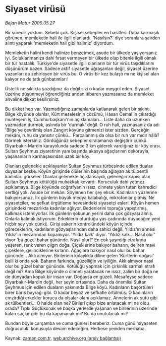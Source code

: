 # Siyaset virüsü

*Bejan Matur 2009.05.27*

<tr><td class="metin" colspan="2" style="padding-top: 20px; padding-left: 5px; padding-right: 10px;">Bir süredir yoktum. Sebebi çok. Kişisel sebepler en basitleri. Daha karmaşık görünen, memleketin hali ile ilgili olanlardı. 'Nasılsın?' diye soranlara şairden alıntı yaparak 'memleketin hali gibi halimiz' diyordum.</td></tr><tr><td class="metin" colspan="2" style="padding-top: 20px; padding-left: 5px; padding-right: 10px;"><p>Memleketin halini kendi halinize benzetmek, asude bir ülkede yaşıyorsanız iyi. Soluklanmanıza dahi fırsat vermeyen bir ülkede olup bitenle ilgili olmak bir tür hastalık. Türkiye'de siyasetle ilgili olanların bir tür virüs taşıdıklarını düşünürüm bazen. Sadece aktif siyasetle uğraşanları değil, siyaset üzerine yazanları da zehirleyen bir virüs bu. O virüs bir kez bulaştı mı ne kişisel alan kalıyor ne de tatlı günbatımları! 
<p>Üstelik ne sıklıkta yazdığınız da değil sizi o kadar meşgul eden. Siyaset üzerine düşünmeyi öğrendiğiniz andan itibaren yazmasanız da memleket ahvaline dikkat kesilirsiniz. 
<p>Bu dikkat hep var. Yazmadığınız zamanlarda katlanarak gelen bir sıkıntı. Bilge köyünde olanlar, Kürt meselesinin çözümü, Hasan Cemal'in çıkardığı muhteşem iş, Cumhurbaşkanı'nın açıklamaları... Liste daha da uzunken yazmadan durmak, aslında bir 'durmak' değil. O ruh hali, yazmasanız da adı 'Bilge'ye çevrilmiş olan Zangırt köyüne gitmenizi ister sizden. Gerçeğin mekânı, ruhu da yansıtır çünkü... Parçalanmış da olsa bir ruh var mıdır hâlâ? Görmek istersiniz. Gördüğünüz sebepler sıralamanızı değiştirir çünkü. Diyarbakır-Mardin karayolunda sadece 3 km giderek vardığınız bir köy orası. Sultan Şeyhmus ziyaretinin yanı başında akasya ağaçlarının dekoruyla, yaşananların karmaşasından uzak bir köy. 
<p>Olanları gelenekle açıklayanlar Sultan Şeyhmus türbesinde edilen duaları duysalar keşke. Köyün girişinde ölülerinin başında ağlayan ak tülbentli kadınları görseler. Olanlar gelenekle açıklansaydı, geleneğin kapısı olan Sultan Şeyhmus kötülüğü muhakkak kovardı. Koruculuk dahi yetmez açıklamaya. Bilge köyünde coğrafyanın ıssız, cinnete yakın tutan kahredici sertliği yok. Asude bir mekân. Söylenen her şey eksik. Kadınların yüzlerine bakıyorsunuz. İlk günlerin büyük medya kalabalığı, mikrofonlar gitmiş. Ne siyasetçiler, ne şefkat örgütleme hevesindeki siyasetçi eşleri. Köyün hemen girişindeki mezarlıkta kadınlar ağlıyor. Bedenlerini toprağa yapıştırmış, kalkmak istemiyorlar. İlk günlerin şokunun yerini daha çok gözyaşı almış. Onlarla kalmak istiyorum. Erkeklerin oturduğu yas çadırında duyacağım yeni hiçbir şey yok çünkü. Girişi askerin kontrolündeki köyün içinde göreceklerim, kadınların gözyaşlarından daha sahici değil. Yıldız'ın annesi Yıldız'ın mezarından kopamıyor. 'Yıldız kalk' diyor. 'Yıldız kalk... Nasıl olur' diyor 'bu güzel bahar gününde. Nasıl olur?' En çok şaşırdığı etrafında yeşeren, renk veren çılgın doğa. Çiçeklerine bakıyor baharın, deliren mavi çiçeklere, gelinciklerine kırların. Ağaçlara bakıyor nasıl olur bu bahar gününde... Aklı almıyor. Birilerinin kolaylıkla diline gelen 'Kürtlerin doğası' belli ki onda yok. Baharın farkında, güzelliğin ve iyiliğin. Aklı almıyor nasıl olur bu güzel bahar gününde. Kötülüğü yapmak için çirkinlik sarmalı etrafı değil mi? Ama Bilge köyünde o cinneti yaratacak ne ıssız, zalim bir doğa ne de dünyadan kopuk bir insan var. Doğaysa en güzeli. Mesafeyse sadece Diyarbakır-Mardin değil, her şeyin ortasında. Daha da önemlisi Sultan Şeyhmus için edilen duaların yakınında Bilge köyü. Kadınların başörtüleri birer barış bayrağı gibi. O kadar beyaz ve şefkatle örtülmüş. O kadınların emzirdiği erkekler korucu da olsalar olanı açıklamaz. Annelerin ak sütü gibi ak tülbentleri... O halde olan ne? Birileri çıkıp bize anlatacak mı ne oldu orada? Tıpkı Güçlükonak ve başka yerlerde yaşanan ve birilerinin üzerinde kalan suçlar gibi bu da kapanacak mı? Bu da unutulacak mı? 
<p>Bundan böyle çarşamba ve cuma günleri beraberiz. Cuma günü 'siyaseten doğruculuk' konusuyla devam edeceğim. Herkese yeniden merhaba. <br/></p></p></p></p></p></td></tr>

Kaynak: [zaman.com.tr](http://zaman.com.tr/yazar.do?yazino=852182), [web.archive.org (arşiv bağlantısı)](http://web.archive.org/web/20090531221930/http://www.zaman.com.tr:80/yazar.do?yazino=852182)
